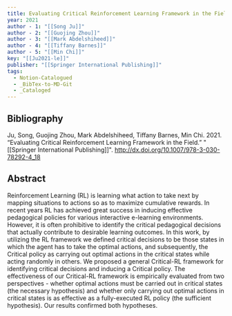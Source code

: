 ```yaml
---
title: Evaluating Critical Reinforcement Learning Framework in the Field
year: 2021
author - 1: "[[Song Ju]]"
author - 2: "[[Guojing Zhou]]"
author - 3: "[[Mark Abdelshiheed]]"
author - 4: "[[Tiffany Barnes]]"
author - 5: "[[Min Chi]]"
key: "[[Ju2021-le]]"
publisher: "[[Springer International Publishing]]"
tags:
  - Notion-Catalogued
  - _BibTex-to-MD-Git
  - _Cataloged
---
```


## Bibliography
Ju, Song, Guojing Zhou, Mark Abdelshiheed, Tiffany Barnes, Min Chi. 2021. “Evaluating Critical Reinforcement Learning Framework in the Field.” "[[Springer International Publishing]]". http://dx.doi.org/10.1007/978-3-030-78292-4_18

## Abstract
Reinforcement Learning (RL) is learning what action to take next by mapping situations to actions so as to maximize cumulative rewards. In recent years RL has achieved great success in inducing effective pedagogical policies for various interactive e-learning environments. However, it is often prohibitive to identify the critical pedagogical decisions that actually contribute to desirable learning outcomes. In this work, by utilizing the RL framework we defined critical decisions to be those states in which the agent has to take the optimal actions, and subsequently, the Critical policy as carrying out optimal actions in the critical states while acting randomly in others. We proposed a general Critical-RL framework for identifying critical decisions and inducing a Critical policy. The effectiveness of our Critical-RL framework is empirically evaluated from two perspectives -  whether optimal actions must be carried out in critical states (the necessary hypothesis) and whether only carrying out optimal actions in critical states is as effective as a fully-executed RL policy (the sufficient hypothesis). Our results confirmed both hypotheses.